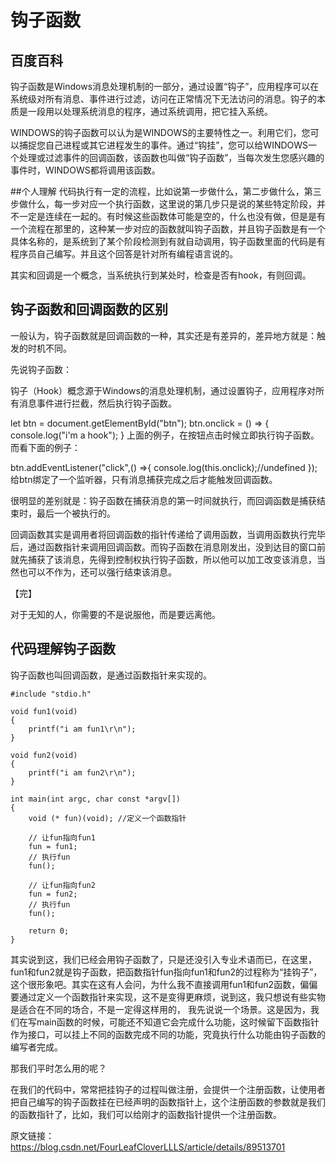 # 钩子函数

## 百度百科
钩子函数是Windows消息处理机制的一部分，通过设置“钩子”，应用程序可以在系统级对所有消息、事件进行过滤，访问在正常情况下无法访问的消息。钩子的本质是一段用以处理系统消息的程序，通过系统调用，把它挂入系统。

WINDOWS的钩子函数可以认为是WINDOWS的主要特性之一。利用它们，您可以捕捉您自己进程或其它进程发生的事件。通过“钩挂”，您可以给WINDOWS一个处理或过滤事件的回调函数，该函数也叫做“钩子函数”，当每次发生您感兴趣的事件时，WINDOWS都将调用该函数。

##个人理解
代码执行有一定的流程，比如说第一步做什么，第二步做什么，第三步做什么，每一步对应一个执行函数，这里说的第几步只是说的某些特定阶段，并不一定是连续在一起的。有时候这些函数体可能是空的，什么也没有做，但是是有一个流程在那里的，这种某一步对应的函数就叫钩子函数，并且钩子函数是有一个具体名称的，是系统到了某个阶段检测到有就自动调用，钩子函数里面的代码是有程序员自己编写。并且这个回答是针对所有编程语言说的。

其实和回调是一个概念，当系统执行到某处时，检查是否有hook，有则回调。



## 钩子函数和回调函数的区别
一般认为，钩子函数就是回调函数的一种，其实还是有差异的，差异地方就是：触发的时机不同。

先说钩子函数：

钩子（Hook）概念源于Windows的消息处理机制，通过设置钩子，应用程序对所有消息事件进行拦截，然后执行钩子函数。 

let btn = document.getElementById("btn");
btn.onclick = () => {
    console.log("i'm a hook");
}
 上面的例子，在按钮点击时候立即执行钩子函数。而看下面的例子：

btn.addEventListener("click",() =>{
    console.log(this.onclick);//undefined
});
给btn绑定了一个监听器，只有消息捕获完成之后才能触发回调函数。

很明显的差别就是：钩子函数在捕获消息的第一时间就执行，而回调函数是捕获结束时，最后一个被执行的。

回调函数其实是调用者将回调函数的指针传递给了调用函数，当调用函数执行完毕后，通过函数指针来调用回调函数。而钩子函数在消息刚发出，没到达目的窗口前就先捕获了该消息，先得到控制权执行钩子函数，所以他可以加工改变该消息，当然也可以不作为，还可以强行结束该消息。

 

【完】

对于无知的人，你需要的不是说服他，而是要远离他。

## 代码理解钩子函数
钩子函数也叫回调函数，是通过函数指针来实现的。

```
#include "stdio.h"
 
void fun1(void)
{
    printf("i am fun1\r\n");
}
 
void fun2(void)
{
    printf("i am fun2\r\n");
}
 
int main(int argc, char const *argv[])
{
    void (* fun)(void); //定义一个函数指针
 
    // 让fun指向fun1
    fun = fun1;
    // 执行fun
    fun();
 
    // 让fun指向fun2
    fun = fun2;
    // 执行fun
    fun();
 
    return 0;
}
```

其实说到这，我们已经会用钩子函数了，只是还没引入专业术语而已，在这里，fun1和fun2就是钩子函数，把函数指针fun指向fun1和fun2的过程称为“挂钩子”， 这个很形象吧。其实在这有人会问，为什么我不直接调用fun1和fun2函数，偏偏要通过定义一个函数指针来实现，这不是变得更麻烦，说到这，我只想说有些实物是适合在不同的场合，不是一定得这样用的， 我先说说一个场景。这是因为，我们在写main函数的时候，可能还不知道它会完成什么功能，这时候留下函数指针作为接口，可以挂上不同的函数完成不同的功能，究竟执行什么功能由钩子函数的编写者完成。

那我们平时怎么用的呢？

在我们的代码中，常常把挂钩子的过程叫做注册，会提供一个注册函数，让使用者把自己编写的钩子函数挂在已经声明的函数指针上，这个注册函数的参数就是我们的函数指针了，比如，我们可以给刚才的函数指针提供一个注册函数。


原文链接：https://blog.csdn.net/FourLeafCloverLLLS/article/details/89513701








